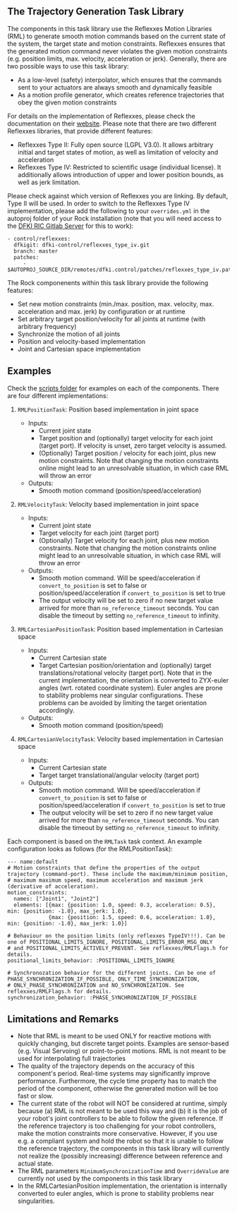 ## The Trajectory Generation Task Library

The components in this task library use the Reflexxes Motion Libraries (RML) to generate smooth motion commands based on the current state of the system, the target state and motion constraints. Reflexxes ensures that the generated motion command never violates the given motion constraints (e.g. position limits, max. velocity, acceleration or jerk). Generally, there are two possible ways to use this task library:

* As a low-level (safety) interpolator, which ensures that the commands sent to your actuators are always smooth and dynamically feasible
* As a motion profile generator, which creates reference trajectories that obey the given motion constraints

For details on the implementation of Reflexxes, please check the documentation on their [website](http://www.reflexxes.ws/). Please note that there are two different Reflexxes libraries, that provide different features:

* Reflexxes Type II: Fully open source (LGPL V3.0). It allows arbitrary initial and target states of motion, as well as limitation of velocity and acceleration
* Reflexxes Type IV: Restricted to scientific usage (individual license). It additionally allows introduction of upper and lower position bounds, as well as jerk limitation.

Please check against which version of Reflexxes you are linking. By default, Type II will be used. In order to switch to the Reflexxes Type IV implementation, please add the following to your `overrides.yml` in the autoproj folder of your Rock installation (note that you will need access to the [DFKI RIC Gitlab Server](https://git.hb.dfki.de) for this to work):

  ```
  - control/reflexxes:
    dfkigit: dfki-control/reflexxes_type_iv.git
    branch: master
    patches:
       -  $AUTOPROJ_SOURCE_DIR/remotes/dfki.control/patches/reflexxes_type_iv.patch
  ```

The Rock componenents within this task library provide the following features:

* Set new motion constraints (min./max. position, max. velocity, max. acceleration and max. jerk) by configuration or at runtime
* Set arbitrary target position/velocity for all joints at runtime (with arbitrary frequency)
* Synchronize the motion of all joints
* Position and velocity-based implementation
* Joint and Cartesian space implementation

## Examples

Check the [scripts folder](https://github.com/rock-control/control-orogen-trajectory_generation/tree/master/scripts) for examples on each of the components. There are four different implementations:
1. `RMLPositionTask`: Position based implementation in joint space
    * Inputs:
        * Current joint state
        * Target position and (optionally) target velocity for each joint (target port). If velocity is unset, zero target velocity is assumed.
        * (Optionally) Target position / velocity for each joint, plus new motion constraints. Note that changing the motion constraints online might lead to an unresolvable situation, in which case RML will throw an error
    * Outputs:
        * Smooth motion command (position/speed/acceleration)

2. `RMLVelocityTask`: Velocity based implementation in joint space
    * Inputs:
        * Current joint state
        * Target velocity for each joint (target port)
        * (Optionally) Target velocity for each joint, plus new motion constraints. Note that changing the motion constraints online might lead to an unresolvable situation, in which case RML will throw an error
    * Outputs:
        * Smooth motion command. Will be speed/acceleration if `convert_to_position` is set to false or position/speed/acceleration if `convert_to_position` is set to true
        * The output velocity will be set to zero if no new target value arrived for more than `no_reference_timeout` seconds. You can disable the timeout by setting `no_reference_timeout` to infinity.

3. `RMLCartesianPositionTask`: Position based implementation in Cartesian space
    * Inputs:
        * Current Cartesian state
        * Target Cartesian position/orientation and (optionally) target translations/rotational velocity (target port). Note that in the current implementation, the orientation is converted to ZYX-euler angles (wrt. rotated coordinate system). Euler angles are prone to stability problems near singular configurations. These problems can be avoided by limiting the target orientation accordingly.
    * Outputs:
        * Smooth motion command (position/speed)

4. `RMLCartesianVelocityTask`: Velocity based implementation in Cartesian space
    * Inputs:
        * Current Cartesian state
        * Target target translational/angular velocity (target port)
    * Outputs:
        * Smooth motion command. Will be speed/acceleration if `convert_to_position` is set to false or position/speed/acceleration if `convert_to_position` is set to true
        * The output velocity will be set to zero if no new target value arrived for more than `no_reference_timeout` seconds. You can disable the timeout by setting `no_reference_timeout` to infinity.

Each component is based on the `RMLTask` task context. An example configuration looks as follows (for the RMLPositionTask):

  ```
  --- name:default
  # Motion constraints that define the properties of the output trajectory (command-port). These include the maximum/minimum position,
  # maximum maximum speed, maximum acceleration and maximum jerk (derivative of acceleration).
  motion_constraints:
    names: ["Joint1", "Joint2"]
    elements: [{max: {position: 1.0, speed: 0.3, acceleration: 0.5}, min: {position: -1.0}, max_jerk: 1.0},
               {max: {position: 1.5, speed: 0.6, acceleration: 1.0}, min: {position: -1.0}, max_jerk: 1.0}]

  # Behaviour on the position limits (only reflexxes TypeIV!!!). Can be one of POSITIONAL_LIMITS_IGNORE, POSITIONAL_LIMITS_ERROR_MSG_ONLY
  # and POSITIONAL_LIMITS_ACTIVELY_PREVENT. See reflexxes/RMLFlags.h for details.
  positional_limits_behavior: :POSITIONAL_LIMITS_IGNORE

  # Synchronozation behavior for the different joints. Can be one of PHASE_SYNCHRONIZATION_IF_POSSIBLE, ONLY_TIME_SYNCHRONIZATION,
  # ONLY_PHASE_SYNCHRONIZATION and NO_SYNCHRONIZATION. See reflexxes/RMLFlags.h for details.
  synchronization_behavior: :PHASE_SYNCHRONIZATION_IF_POSSIBLE

  ```

## Limitations and Remarks

* Note that RML is meant to be used ONLY for reactive motions with quickly changing, but discrete target points. Examples are sensor-based (e.g. Visual Servoing) or point-to-point motions. RML is not meant to be used for interpolating full trajectories
* The quality of the trajectory depends on the accuracy of this component's period. Real-time systems may significantly improve performance. Furthermore, the cycle time property has to match the period of the component, otherwise the generated motion will be too fast or slow.
* The current state of the robot will NOT be considered at runtime, simply because (a) RML is not meant to be used this way and (b) it is the job of your robot's joint controllers to be able to follow the given reference. If the reference trajectory is too challenging for your robot controllers, make the motion constraints more conservative. However, if you use e.g. a compliant system and hold the robot so that it is unable to follow the reference trajectory, the components in this task library will currently not realize the (possibly increasing) difference between reference and actual state.
* The RML parameters `MinimumSynchronizationTime` and `OverrideValue` are currently not used by the components in this task library
* In the RMLCartesianPosition implementation, the orientation is internally converted to euler angles, which is prone to stability problems near singularities.
